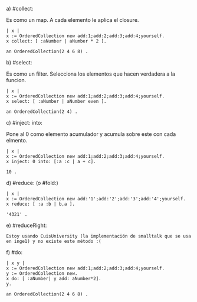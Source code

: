 a) #collect:

Es como un map. A cada elemento le aplica el closure.
```smalltalk
| x | 
x := OrderedCollection new add:1;add:2;add:3;add:4;yourself. 
x collect: [ :aNumber | aNumber * 2 ]. 

an OrderedCollection(2 4 6 8) .
```

b) #select:

Es como un filter. Selecciona los elementos que hacen verdadera a la funcion.
```smalltalk
| x | 
x := OrderedCollection new add:1;add:2;add:3;add:4;yourself. 
x select: [ :aNumber | aNumber even ].  

an OrderedCollection(2 4) .
```

c) #inject: into:

Pone al 0 como elemento acumulador y acumula sobre este con cada elmento.
```smalltalk
| x | 
x := OrderedCollection new add:1;add:2;add:3;add:4;yourself. 
x inject: 0 into: [:a :c | a + c]. 

10 .
```

d) #reduce: (o #fold:)

```smalltalk
| x | 
x := OrderedCollection new add:'1';add:'2';add:'3';add:'4';yourself. 
x reduce: [ :a :b | b,a ].   

'4321' .
```

e) #reduceRight:
```smalltalk
Estoy usando CuisUniversity (la implementación de smalltalk que se usa en inge1) y no existe este método :(
```

f) #do:
```smalltalk
| x y | 
x := OrderedCollection new add:1;add:2;add:3;add:4;yourself. 
y := OrderedCollection new.
x do: [ :aNumber| y add: aNumber*2].
y. 

an OrderedCollection(2 4 6 8) .
```
